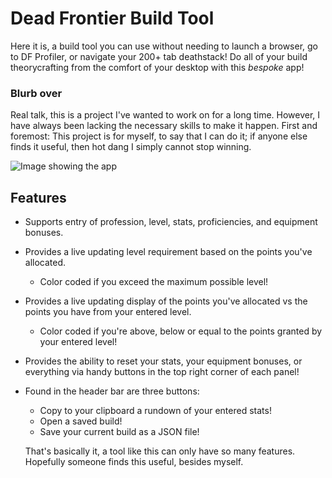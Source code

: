# Dead Frontier Build Tool

Here it is, a build tool you can use without needing to launch a browser, go to DF Profiler, or navigate your 200+ tab deathstack! Do all of your build theorycrafting from the comfort of your desktop with this *bespoke* app!

### Blurb over

Real talk, this is a project I've wanted to work on for a long time. However, I have always been lacking the necessary skills to make it happen. First and foremost: This project is for myself, to say that I can do it; if anyone else finds it useful, then hot dang I simply cannot stop winning.

![Image showing the app](https://i.imgur.com/Uso7xYS.png)

## Features
- Supports entry of profession, level, stats, proficiencies, and equipment bonuses.
- Provides a live updating level requirement based on the points you've allocated.
  - Color coded if you exceed the maximum possible level!
- Provides a live updating display of the points you've allocated vs the points you have from your entered level.
  - Color coded if you're above, below or equal to the points granted by your entered level!
- Provides the ability to reset your stats, your equipment bonuses, or everything via handy buttons in the top right corner of each panel!
- Found in the header bar are three buttons:
  - Copy to your clipboard a rundown of your entered stats!
  - Open a saved build!
  - Save your current build as a JSON file!
 
  That's basically it, a tool like this can only have so many features. Hopefully someone finds this useful, besides myself.
